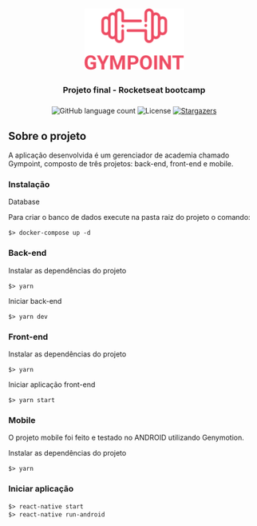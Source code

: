 <h1 align="center">
  <img alt="Gympoint" title="Gympoint" src=".github/logo.png" width="200px" />
</h1>

<h3 align="center">
  Projeto final - Rocketseat bootcamp 
</h3>
<h3 align="center">

</h3>

<p align="center">
  <img alt="GitHub language count" src="https://img.shields.io/github/languages/count/juliodepieri/gympoint?color=%2304D361">

  <img alt="License" src="https://img.shields.io/badge/license-MIT-%2304D361">

  <a href="https://github.com/juliodepieri/gympoint/stargazers">
    <img alt="Stargazers" src="https://img.shields.io/github/stars/juliodepieri/gympoint?style=social">
  </a>
</p>

## Sobre o projeto

A aplicação desenvolvida é um gerenciador de academia chamado Gympoint, composto de três projetos: back-end, front-end e mobile.


### Instalação

Database

Para criar o banco de dados execute na pasta raiz do projeto o comando:

```
$> docker-compose up -d
```

### Back-end

Instalar as dependências do projeto

```
$> yarn
```

Iniciar back-end

```
$> yarn dev
```

### Front-end

Instalar as dependências do projeto

```
$> yarn
```

Iniciar aplicação front-end

```
$> yarn start
```

### Mobile

O projeto mobile foi feito e testado no ANDROID utilizando Genymotion.

Instalar as dependências do projeto

```
$> yarn
```
### Iniciar aplicação

```
$> react-native start
$> react-native run-android
```

